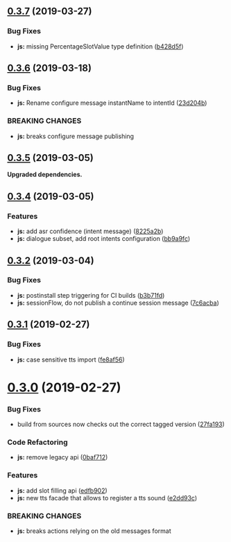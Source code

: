 ## [0.3.7](https://github.com/snipsco/hermes-protocol/compare/js/0.3.6...0.3.7) (2019-03-27)


### Bug Fixes

* **js:** missing PercentageSlotValue type definition ([b428d5f](https://github.com/snipsco/hermes-protocol/commit/b428d5f))



## [0.3.6](https://github.com/snipsco/hermes-protocol/compare/js/0.3.5...0.3.6) (2019-03-18)


### Bug Fixes

* **js:** Rename configure message instantName to intentId ([23d204b](https://github.com/snipsco/hermes-protocol/commit/23d204b))


### BREAKING CHANGES

* **js:** breaks configure message publishing



## [0.3.5](https://github.com/snipsco/hermes-protocol/compare/js/0.3.4...0.3.5) (2019-03-05)

**Upgraded dependencies.**

## [0.3.4](https://github.com/snipsco/hermes-protocol/compare/js/0.3.3...0.3.4) (2019-03-05)


### Features

* **js:** add asr confidence (intent message) ([8225a2b](https://github.com/snipsco/hermes-protocol/commit/8225a2b))
* **js:** dialogue subset, add root intents configuration ([bb9a9fc](https://github.com/snipsco/hermes-protocol/commit/bb9a9fc))



## [0.3.2](https://github.com/snipsco/hermes-protocol/compare/js/0.3.1...0.3.2) (2019-03-04)


### Bug Fixes

* **js:** postinstall step triggering for CI builds ([b3b71fd](https://github.com/snipsco/hermes-protocol/commit/b3b71fd))
* **js:** sessionFlow, do not publish a continue session message ([7c6acba](https://github.com/snipsco/hermes-protocol/commit/7c6acba))



## [0.3.1](https://github.com/snipsco/hermes-protocol/compare/js/0.3.0...0.3.1) (2019-02-27)


### Bug Fixes

* **js:** case sensitive tts import ([fe8af56](https://github.com/snipsco/hermes-protocol/commit/fe8af56))



# [0.3.0](https://github.com/snipsco/hermes-protocol/compare/js/0.2.5...0.3.0) (2019-02-27)


### Bug Fixes

* build from sources now checks out the correct tagged version ([27fa193](https://github.com/snipsco/hermes-protocol/commit/27fa193))


### Code Refactoring

* **js:** remove legacy api ([0baf712](https://github.com/snipsco/hermes-protocol/commit/0baf712))


### Features

* **js:** add slot filling api ([edfb902](https://github.com/snipsco/hermes-protocol/commit/edfb902))
* **js:** new tts facade that allows to register a tts sound ([e2dd93c](https://github.com/snipsco/hermes-protocol/commit/e2dd93c))


### BREAKING CHANGES

* **js:** breaks actions relying on the old messages format



